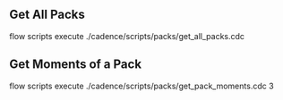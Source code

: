 ## Get All Packs
flow scripts execute ./cadence/scripts/packs/get_all_packs.cdc

## Get Moments of a Pack
flow scripts execute ./cadence/scripts/packs/get_pack_moments.cdc 3